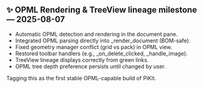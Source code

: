 ## ✨ OPML Rendering & TreeView lineage milestone — 2025-08-07

- Automatic OPML detection and rendering in the document pane.
- Integrated OPML parsing directly into _render_document (BOM-safe).
- Fixed geometry manager conflict (grid vs pack) in OPML view.
- Restored toolbar handlers (e.g., _on_delete_clicked, _handle_image).
- TreeView lineage displays correctly from green links.
- OPML tree depth preference persists until changed by user.

Tagging this as the first stable OPML-capable build of PiKit.

